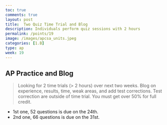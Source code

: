 ```yaml
---
toc: true
comments: true
layout: post
title:  Two Quiz Time Trial and Blog
description: Individuals perform quiz sessions with 2 hours
permalink: /points/19
image: /images/apcsa_units.jpeg
categories: [1.B]
type: ap
week: 19
---
```


## AP Practice and Blog
> Looking for 2 time trials (> 2 hours) over next two weeks.  Blog on experience, results, time, weak areas, and add test corrections.   Test correction are outside of time trial.  You must get over 50% for full credit.
- 1st one, 52 questions is due on the 24th. 
- 2nd one, 66 questions is due on the 31st.